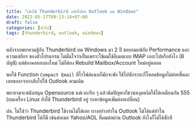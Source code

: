 ```yaml
---
title: "เลิกใช้ Thunderbird กลับไปหา Outlook บน Windows"
date: 2022-05-17T09:13:14+07:00
draft: false
categories: [ทั่วไป]
tags: [thunderbird, outlook, windows]
---
```


หลังจากพยายามสู้กับ Thunderbird บน Windows มา 2 ปี ขอยอมแพ้กับ Performance และ ความเสถียร ของตัวโปรแกรม ไม่มั่นใจว่าเป็นเพราะใช้ผมใช้อีเมลแบบ IMAP เยอะไปหรือยังไง (8 บัญชี) แต่ต้องคอยลบลงใหม่ ไม่ก็ต้อง Rebuild Mailbox/Account ใหม่อยู่ตลอด

พอใช้ Function `Compact Email` ทีไรไฟล์แนบก็มักจะพัง ใช้ไปซักระยะก็โหลดข้อมูลไม่ค่อยขึ้นละ เลยขอลาจากกลับไปใช้ Outlook ตามเดิม

พยายามจะสนับสนุน Opensource แต่เวลารีบ ๆ แล้วติดปัญหาก็ชวนหงุดหงิดใช้ได้เหมือนกัน 555 (บนเครื่อง Linux ยังใช้ Thunderbird อยู่ รอหาข้อมูลเพิ่มค่อยเปลี่ยน)

ปล. ไม่ใช่ว่า Thunderbird ใช้งานไม่ได้เลย บางอย่างทำใน Outlook ไม่ได้แต่ทำใน Thunderbird ได้ก็มี เช่นต่อเมล Yahoo/AOL ที่ผมต่อผ่าน Outlook ยังไงก็ไม่ได้ซักที
